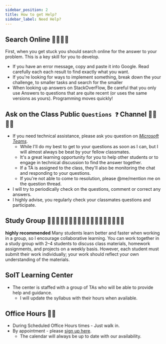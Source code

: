 ```yaml
---
sidebar_position: 2
title: How to get Help?
sidebar_label: Need Help?
---
```

## Search Online 🕵️‍♂️🕵️‍♀️
First, when you get stuck you should search online for the answer to your problem. This is a key skill for you to develop.
- If you have an error message, copy and paste it into Google. Read carefully each each result to find exactly what you want.
- If you're looking for ways to implement something, break down the your challenge, to smaller tasks and search for the smaller 
- When looking up answers on StackOverFlow, Be careful that you only use Answers to questions that are quite recent (or uses the same versions as yours). Programming moves quickly!

## Ask on the Class Public `Questions ❓` Channel 🙋‍♀️🙋‍♂️
* If you need technical assistance, please ask you question on *[Microsoft Teams](https://teams.microsoft.com/l/channel/19%3a30e5da231a654578a9f04859d49dc410%40thread.tacv2/%25F0%259F%2586%2598%2520Help%2520-%2520Ask%2520Questions?groupId=24ca8848-d758-42dc-9a5f-85467f5ded68&tenantId=f5222e6c-5fc6-48eb-8f03-73db18203b63)*.
    * While I'll do my best to get to your questions as soon as I can, but I will almost always be beat by your fellow classmates.
    * It's a great learning opportunity for you to help other students or to engage in technical discussion to find the answer together.
    * If a TA is assigned to the class, they'll also be monitoring the chat and responding to your questions.
    * If you're not able to come to resolution, please @me/mention me on the question thread.
* I will try to periodically check on the questions, comment or correct any answers.
* I highly advise, you regularly check your classmates questions and participate.

## Study Group 👨🏽‍💻👩🏽‍💻👩🏼‍💻👨🏻‍💻👨🏼‍💻👩🏾‍💻
**highly recommended**
Many students learn better and faster when working in a group, so I encourage collaborative learning. You can work together in a study group with 2–4 students to discuss class materials, homework assignments, and projects on a weekly basis. However, each student must submit their work individually; your work should reflect your own understanding of the materials.

## SoIT Learning Center 
* The center is staffed with a group of TAs who will be able to provide help and guidance.
    * I will update the syllabus with their hours when available.

## Office Hours 👨‍💼
* During Scheduled Office Hours times - Just walk in.
* By appointment - please [sign up here](https://outlook.office365.com/owa/calendar/OfficeHours@mailuc.onmicrosoft.com/bookings/s/EjGKKRXxgE6Ppb4z3AH9lg2).
  * The calendar will always be up to date with our availability.




